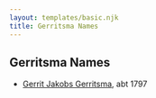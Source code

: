 ```yaml
---
layout: templates/basic.njk
title: Gerritsma Names
---
```

## Gerritsma Names
- [Gerrit Jakobs Gerritsma](/people/1/16313438), abt 1797
